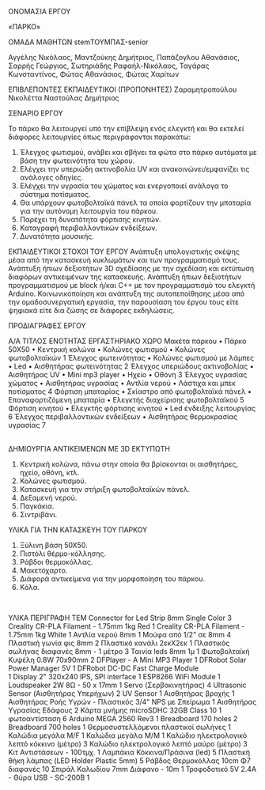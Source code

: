
ΟΝΟΜΑΣΙΑ ΕΡΓΟΥ

«ΠΑΡΚΟ»




ΟΜΑΔΑ ΜΑΘΗΤΩΝ 
stemΤΟΥΜΠΑΣ-senior

Αγγέλης Νικόλαος, 
Μαντζούκης Δημήτριος,
Παπάζογλου Αθανάσιος,
Σαρρής Γεώργιος,
Σωτηριάδης Ραφαήλ-Νικόλαος,
Ταγάρας Κωνσταντίνος,
Φώτας Αθανάσιος,
Φώτας Χαρίτων









ΕΠΙΒΛΕΠΟΝΤΕΣ EΚΠΑΙΔΕΥΤΙΚΟΙ
(ΠΡΟΠΟΝΗΤΕΣ)
Ζαραμητροπούλου Νικολέττα
Ναστούλας Δημήτριος
 




ΣΕΝΑΡΙΟ ΕΡΓΟΥ

Το πάρκο θα λειτουργεί υπό την επίβλεψη ενός ελεγκτή και θα εκτελεί διάφορες λειτουργίες όπως περιγράφονται παρακάτω:

1.	Έλεγχος φωτισμού, ανάβει και σβήνει τα φώτα στο πάρκο αυτόματα με βάση την φωτεινότητα του χώρου.
2.	Ελέγχει την υπεριώδη ακτινοβολία UV και ανακοινώνει/εμφανίζει τις ανάλογες οδηγίες.
3.	Ελέγχει την υγρασία του χώματος και ενεργοποιεί ανάλογα το σύστημα ποτίσματος.
4.	Θα υπάρχουν φωτοβολταϊκά πάνελ τα οποία φορτίζουν την μπαταρία για την αυτόνομη λειτουργία του πάρκου.
5.	Παρέχει τη δυνατότητα φόρτισης κινητών.
6.	Καταγραφή περιβαλλοντικών ενδείξεων.
7.	Δυνατότητα μουσικής.


EΚΠΑΙΔΕΥΤΙΚΟΙ ΣΤΟΧΟΙ ΤΟΥ ΕΡΓΟΥ
Ανάπτυξη υπολογιστικής σκέψης μέσα από την κατασκευή κυκλωμάτων και των προγραμματισμό τους.
Ανάπτυξη ήπιων δεξιοτήτων 3D σχεδίασης με την σχεδίαση και εκτύπωση διαφόρων αντικειμένων της κατασκευής.
Ανάπτυξη ήπιων δεξιοτήτων προγραμματισμού με block ή/και C++ με τον προγραμματισμό του ελεγκτή Arduino.
Κοινωνικοποίηση και ανάπτυξη της αυτοπεποίθησης μέσα από την ομαδοσυνεργατική εργασία, την παρουσίαση του έργου τους είτε ψηφιακά είτε δια ζώσης σε διάφορες εκδηλώσεις.
 




ΠΡΟΔΙΑΓΡΑΦΕΣ ΕΡΓΟΥ


Α/Α	ΤΙΤΛΟΣ ΕΝΟΤΗΤΑΣ	ΕΡΓΑΣΤΗΡΙΑΚΟ ΧΩΡΟ
	Μακέτα πάρκου	•	Πάρκο 50Χ50
•	Κεντρική κολώνα
•	Κολώνες φωτισμού
•	Κολώνες φωτοβολταϊκών
1	Έλεγχος φωτεινότητας	•	Κολώνες φωτισμού με λάμπες •	Led 
•	Αισθητήρας φωτεινότητας
2	Έλεγχος υπεριώδους ακτινοβολίας	•	Αισθητήρας UV
•	Mini mp3 player
•	Ηχείο
•	Οθόνη
3	Έλεγχος υγρασίας χώματος	•	Αισθητήρας υγρασίας
•	Αντλία νερού
•	Λάστιχα και μπεκ ποτίσματος
4	Φόρτιση μπαταρίας	•	Σκίαστρο από φωτοβολταϊκά πάνελ
•	Επαναφορτιζόμενη μπαταρία
•	Ελεγκτής διαχείρισης φωτοβολταϊκού
5	Φόρτιση κινητού	•	Ελεγκτής φόρτισης κινητού
•	Led ένδειξης λειτουργίας
6	Έλεγχος περιβαλλοντικών ενδείξεων	•	Αισθητήρας θερμοκρασίας υγρασίας
7	
 




ΔΗΜΙΟΥΡΓΙΑ ΑΝΤΙΚΕΙΜΕΝΩΝ ΜΕ 3D ΕΚΤΥΠΩΤΗ

1.	Κεντρική κολώνα, πάνω στην οποία θα βρίσκονται οι αισθητήρες, ηχείο, οθόνη, κτλ.
2.	Κολώνες φωτισμού.
3.	Κατασκευή για την στήριξη φωτοβολταϊκών πάνελ.
4.	Δεξαμενή νερού.
5.	Παγκάκια.
6.	Σιντριβάνι.




ΥΛΙΚΑ ΓΙΑ ΤΗΝ ΚΑΤΑΣΚΕΥΗ ΤΟΥ ΠΑΡΚΟΥ

1.	Ξύλινη βάση 50Χ50.
2.	Πιστόλι θέρμο-κόλλησης.
3.	Ράβδοι θερμοκόλλας.
4.	Μακετόχαρτο.
5.	Διάφορά αντικείμενα για την μορφοποίηση του πάρκου.
6.	Κόλα.



 




ΥΛΙΚΑ
ΠΕΡΙΓΡΑΦΗ	ΤΕΜ
Connector for Led Strip 8mm Single Color	3
Creality CR-PLA Filament - 1.75mm 1kg Red	1
Creality CR-PLA Filament - 1.75mm 1kg White	1
Αντλία νερού 8mm	1
Μούφα από 1/2" σε 8mm	4
Πλαστική γωνία φις 8mm	2
Πλαστικό κανάλι 2εκΧ2εκ	1
Πλαστικός σωλήνας διαφανές 8mm - 1 μέτρο	3
Ταινία leds 8mm 1μ	1
Φωτοβολταϊκή Κυψέλη 0.8W 70x90mm	2
DFPlayer - A Mini MP3 Player	1
DFRobot Solar Power Manager 5V	1
DFRobot DC-DC Fast Charge Module	
	1
Display 2" 320x240 IPS, SPI interface	1
ESP8266 WiFi Module	1
Loudspeaker 2W 8Ω - 50 x 17mm	1
Servo (Σερβοκινητήρας)	4
Ultrasonic Sensor (Αισθητήρας Υπερήχων)	2
UV Sensor	1
Αισθητήρας βροχής	1
Αισθητήρας Ροής Υγρών - Πλαστικός 3/4" NPS με Σπείρωμα	1
Αισθητήρας Υγρασίας Εδάφους	2
Κάρτα μνήμης microSDHC 32GB Class 10	1
φωτοαντίσταση	6
Arduino MEGA 2560 Rev3	1
Breadboard 170 holes	2
Breadboard 700 holes	1
Θερμοσυστελλόμενοι πλαστικοί σωλήνες	1
Καλώδια μεγάλα M/F	1
Καλώδια μεγάλα M/M	1
Καλώδιο ηλεκτρολογικό λεπτό κόκκινο (μέτρο)	3
Καλώδιο ηλεκτρολογικό λεπτό μαύρο (μέτρο)	3
Κιτ Αντιστάσεων - 100τμχ.	1
Λαμπάκια Κόκκινα/Πράσινα (led)	5
Πλαστική θήκη λάμπας (LED Holder Plastic 5mm)	5
Ράβδος Θερμοκόλλας 10cm Φ7 διαφανές	10
Σπιράλ Καλωδίου 7mm Διάφανο - 10m	1
Τροφοδοτικό 5V 2.4A - Θύρα USB - SC-200B	1

